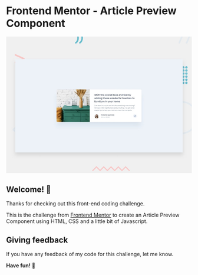 # Frontend Mentor - Article Preview Component

![Design preview for the Article Preview Component coding challenge](./design/desktop-preview.jpg)

## Welcome! 👋

Thanks for checking out this front-end coding challenge.

This is the challenge from [Frontend Mentor](https://www.frontendmentor.io) to create an Article Preview Component using HTML, CSS and a little bit of Javascript.

## Giving feedback

If you have any feedback of my code for this challenge, let me know.

**Have fun!** 🚀
